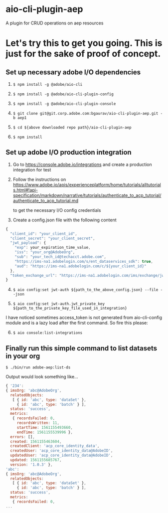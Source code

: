 aio-cli-plugin-aep
==================

A plugin for CRUD operations on aep resources



<!-- tocstop -->
# Let's try this to get you going. This is just for the sake of proof of concept.





## Set up necessary adobe I/O dependencies
 
1. ```$ npm install -g @adobe/aio-cli```

2. ```$ npm install -g @adobe/aio-cli-plugin-config```

3. ```$ npm install -g @adobe/aio-cli-plugin-console```

4. ```$ git clone git@git.corp.adobe.com:bgaurav/aio-cli-plugin-aep.git -b aep1```

5. ```$ cd ${above downloaded repo path}/aio-cli-plugin-aep``` 

6. ```$ npm install```

## Set up adobe I/O production integration

1. Go to  https://console.adobe.io/integrations and create a production integration for test

2. Follow  the instructions on https://www.adobe.io/apis/experienceplatform/home/tutorials/alltutorials.html#!api-specification/markdown/narrative/tutorials/authenticate_to_acp_tutorial/authenticate_to_acp_tutorial.md
   
   to get the necessary I/O config credentials

3. Create a config.json file with the following content
```javascript
{
  "client_id": "your_client_id",
  "client_secret": "your_client_secret",
  "jwt_payload": { 
    "exp": your_expiration_time_value,
    "iss": "your_org@AdobeOrg",
    "sub": "your_tech_id@techacct.adobe.com",
    "https://ims-na1.adobelogin.com/s/ent_dataservices_sdk": true,
    "aud": "https://ims-na1.adobelogin.com/c/${your_client_id}"
  },
  "token_exchange_url": "https://ims-na1.adobelogin.com/ims/exchange/jwt/"
}
```
4. ```$ aio config:set jwt-auth ${path_to_the_above_config.json} --file --json```

5. ```$ aio config:set jwt-auth.jwt_private_key ${path_to_the_private_key_file_used_in_integration}```

 I have noticed sometimes access_token is not generated from aio-cli-config module and is a lazy load after the first command. So fire this please:
 
6. ```$ aio console:list-integrations```

## Finally run this simple command to list datasets in your org

   ```$ ./bin/run adobe-aep:list-ds```
 
 Output would look something like...  
  
   ```javascript 1.8
{ '234':
   { imsOrg: 'abc@AdobeOrg',
     relatedObjects:
      [ { id: 'abc', type: 'dataSet' },
        { id: 'abc', type: 'batch' } ],
     status: 'success',
     metrics:
      { recordsFailed: 0,
        recordsWritten: 11,
        startTime: 1561155493660,
        endTime: 1561155539996 },
     errors: [],
     created: 1561155463604,
     createdClient: 'acp_core_identity_data',
     createdUser: 'acp_core_identity_data@AdobeID',
     updatedUser: 'acp_core_identity_data@AdobeID',
     updated: 1561155685767,
     version: '1.0.3' },
  'abc':
   { imsOrg: 'abc@AdobeOrg',
     relatedObjects:
      [ { id: 'abc', type: 'dataSet' },
        { id: 'abc', type: 'batch' } ],
     status: 'success',
     metrics:
      { recordsFailed: 0,
...
```


